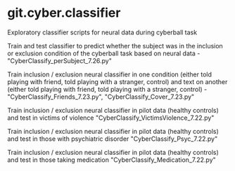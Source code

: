 # git.cyber.classifier
Exploratory classifier scripts for neural data during cyberball task

Train and test classifier to predict whether the subject was in the inclusion or exclusion condition of the cyberball task based on neural data - "CyberClassify_perSubject_7.26.py"

Train inclusion / exclusion neural classifier in one condition (either told playing with friend, told playing with a stranger, control) and text on another (either told playing with friend, told playing with a stranger, control) - "CyberClassify_Friends_7.23.py", "CyberClassify_Cover_7.23.py"

Train inclusion / exclusion neural classifier in pilot data (healthy controls) and test in victims of violence "CyberClassify_VictimsViolence_7.22.py"

Train inclusion / exclusion neural classifier in pilot data (healthy controls) and test in those with psychiatric disorder "CyberClassify_Psyc_7.22.py"

Train inclusion / exclusion neural classifier in pilot data (healthy controls) and test in those taking medication "CyberClassify_Medication_7.22.py"
